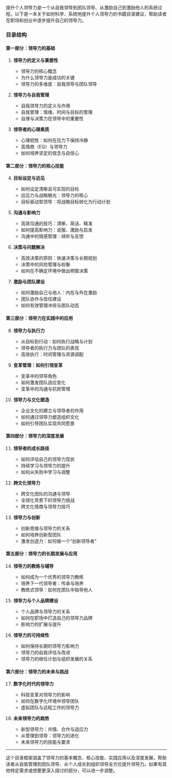 提升个人领导力是一个从自我领导到团队领导、从激励自己到激励他人的系统过程。以下是一本关于如何科学、系统地提升个人领导力的书籍目录建议，帮助读者在职场和创业中逐步提升自己的领导力。

### 目录结构

#### **第一部分：领导力的基础**

1. **领导力的定义与重要性**

   * 领导力的核心概念
   * 为什么领导力是成功的关键
   * 领导力的多维度：自我领导与团队领导

2. **领导力与自我管理**

   * 自我领导力的定义与作用
   * 自我管理：情绪、时间与目标的管理
   * 自律与决策力在领导中的重要性

3. **领导者的心理素质**

   * 心理韧性：如何在压力下保持冷静
   * 高情商（EQ）与领导力
   * 如何培养坚定的信念与自信心

#### **第二部分：领导力的核心技能**

4. **目标设定与远见**

   * 如何设定清晰且可实现的目标
   * 远见力与战略眼光：领导力的核心
   * 目标驱动型领导：将战略目标转化为行动计划

5. **沟通与影响力**

   * 高效沟通的技巧：清晰、简洁、精准
   * 如何提高影响力：说服、激励与启发
   * 沟通中的情感管理：倾听与反馈

6. **决策与问题解决**

   * 高效决策的原则：快速决策与长期规划
   * 决策中的风险管理与权衡
   * 如何在不确定环境中做出明智决策

7. **激励与团队建设**

   * 如何激励自己与他人：内在与外在激励
   * 团队协作与信任建设
   * 如何有效管理冲突与团队动态

#### **第三部分：领导力在实践中的应用**

8. **领导力与执行力**

   * 从目标到行动：如何执行战略与计划
   * 领导者的执行力与团队的表现
   * 高效执行：时间管理与资源调配

9. **变革管理：如何引领变革**

   * 变革中的领导角色
   * 如何激发团队适应变化
   * 变革中的沟通与抗拒管理

10. **领导力与文化塑造**

    * 企业文化的建立与领导者的作用
    * 如何通过领导力塑造组织文化
    * 如何引导团队实现共同愿景

#### **第四部分：领导力的深度发展**

11. **领导者的成长路径**

    * 如何评估自己的领导力现状
    * 持续学习与领导力的提升
    * 如何从失败中学习与调整

12. **跨文化领导力**

    * 跨文化团队的沟通与领导
    * 全球化背景下的领导力挑战
    * 跨文化情商与领导力技巧

13. **领导力与创新**

    * 创新思维与领导力的关系
    * 如何培养创新型团队
    * 激发创造力：如何做一个“创新领导者”

#### **第五部分：领导力的长期发展与应用**

14. **领导力的教练与辅导**

    * 如何成为一个优秀的领导力教练
    * 培养下一代领导者：传承与培养
    * 教练式领导：如何在团队中指导他人

15. **领导力与个人品牌建设**

    * 个人品牌与领导力的关系
    * 如何在职场中打造自己的领导力品牌
    * 影响力的扩展与提升

16. **领导力的可持续性**

    * 如何保持长期的领导力影响力
    * 领导力的自我评估与改进
    * 领导力的继任计划与组织发展的关系

#### **第六部分：领导力的未来与挑战**

17. **数字化时代的领导力**

    * 科技变革对领导力的影响
    * 如何在数字化环境中领导团队
    * 虚拟团队与远程工作的领导力

18. **未来领导力的趋势**

    * 新型领导力：共情、合作与适应力
    * 从管理到领导：领导力的进化
    * 未来领导力的技能与要求

---

这个目录框架涵盖了领导力的基本概念、核心技能、实践应用以及深度发展，帮助读者从自我管理到团队领导、从个人成长到组织领导全方位提升领导力。如果有其他特定需求或想要更深入探讨的部分，可以进一步调整。
